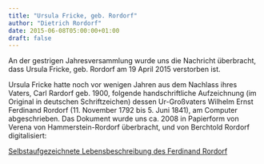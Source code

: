 ```yaml
---
title: "Ursula Fricke, geb. Rordorf"
author: "Dietrich Rordorf"
date: 2015-06-08T05:00:00+01:00
draft: false
---
```

An der gestrigen Jahresversammlung wurde uns die Nachricht überbracht, dass Ursula Fricke, geb. Rordorf am 19 April 2015
verstorben ist.

Ursula Fricke hatte noch vor wenigen Jahren aus dem Nachlass ihres Vaters, Carl Rardorf geb. 1900, folgende handschriftliche
Aufzeichnung (im Original in deutschen Schriftzeichen) dessen Ur-Großvaters Wilhelm Ernst Ferdinand Rordorf (11. November
1792 bis 5. Juni 1841), am Computer abgeschrieben. Das Dokument wurde uns ca. 2008 in Papierform von Verena von
Hammerstein-Rordorf überbracht, und von Berchtold Rordorf digitalisiert:

[Selbstaufgezeichnete Lebensbeschreibung des Ferdinand Rordorf](publications/selbstaufgezeichnete-lebensbeschreibung-des-ferdinand-rordorf.pdf)